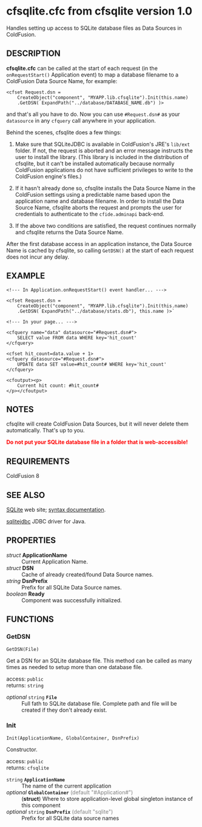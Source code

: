 # cfsqlite.cfc from cfsqlite version 1.0

Handles setting up access to SQLite database files as Data Sources in ColdFusion.

## DESCRIPTION

**cfsqlite.cfc** can be called at the start of each request (in the `onRequestStart()` Application event) to map a database filename to a ColdFusion Data Source Name, for example:

    <cfset Request.dsn =
        CreateObject("component", "MYAPP.lib.cfsqlite").Init(this.name)
        .GetDSN( ExpandPath("../database/DATABASE_NAME.db") )>

and that's all you have to do. Now you can use `#Request.dsn#` as your `datasource` in any `cfquery` call anywhere in your application.

Behind the scenes, cfsqlite does a few things:

1. Make sure that SQLiteJDBC is available in ColdFusion's JRE's `lib/ext` folder. If not, the request is aborted and an error message instructs the user to install the library. (This library is included in the distribution of cfsqlite, but it can't be installed automatically because normally ColdFusion applications do not have sufficient privileges to write to the ColdFusion engine's files.)

2. If it hasn't already done so, cfsqlite installs the Data Source Name in the ColdFusion settings using a predictable name based upon the application name and database filename. In order to install the Data Source Name, cfsqlite aborts the request and prompts the user for credentials to authenticate to the `cfide.adminapi` back-end.

3. If the above two conditions are satisfied, the request continues normally and cfsqlite returns the Data Source Name.

After the first database access in an application instance, the Data Source Name is cached by cfsqlite, so calling `GetDSN()` at the start of each request does not incur any delay.

## EXAMPLE

    <!--- In Application.onRequestStart() event handler... --->
    
    <cfset Request.dsn =
        CreateObject("component", "MYAPP.lib.cfsqlite").Init(this.name)
        .GetDSN( ExpandPath("../database/stats.db"), this.name )>`
    
    <!--- In your page... --->
	
    <cfquery name="data" datasource="#Request.dsn#">
        SELECT value FROM data WHERE key='hit_count'
    </cfquery>
    
    <cfset hit_count=data.value + 1>
    <cfquery datasource="#Request.dsn#">
        UPDATE data SET value=#hit_count# WHERE key='hit_count'
    </cfquery>
    
    <cfoutput><p>
        Current hit count: #hit_count#
    </p></cfoutput>

## NOTES

cfsqlite will create ColdFusion Data Sources, but it will never delete them automatically. That's up to you.

<b style="color: red;">Do not put your SQLite database file in a folder that is web-accessible!</b>

## REQUIREMENTS

ColdFusion 8

## SEE ALSO

[SQLite](http://sqlite.org/) web site; [syntax documentation](http://sqlite.org/lang.html).

[sqlitejdbc](http://www.zentus.com/sqlitejdbc/) JDBC driver for Java.

## PROPERTIES

<dl><dt><i>struct</i> <b>ApplicationName</b></dt>
<dd>Current Application Name.</dd>
<dt><i>struct</i> <b>DSN</b></dt>
<dd>Cache of already created/found Data Source names.</dd>
<dt><i>string</i> <b>DsnPrefix</b></dt>
<dd>Prefix for all SQLite Data Source names.</dd>
<dt><i>boolean</i> <b>Ready</b></dt>
<dd>Component was successfully initialized.</dd></dl>

## FUNCTIONS

### GetDSN

`GetDSN(File)`

Get a DSN for an SQLite database file. This method can be called as many times as needed to setup more than one database file.

access: `public`<br>
returns: `string`

<dl><dt><i>optional</i> <code>string</code> <b><code>File</code></b></dt><dd>Full fath to SQLite database file. Complete path and file will be created if they don't already exist.</dd></dl>

### Init

`Init(ApplicationName, GlobalContainer, DsnPrefix)`

Constructor.

access: `public`<br>
returns: `cfsqlite`

<dl><dt><code>string</code> <b><code>ApplicationName</code></b></dt><dd>The name of the current application</dd>

<dt><i>optional</i> <b><code>GlobalContainer</code></b> <span style="color: Gray;">(default "#Application#")</span></dt><dd>(<b>struct</b>) Where to store application-level global singleton instance of this component</dd>

<dt><i>optional</i> <code>string</code> <b><code>DsnPrefix</code></b> <span style="color: Gray;">(default "sqlite")</span></dt><dd>Prefix for all SQLite data source names</dd></dl>
